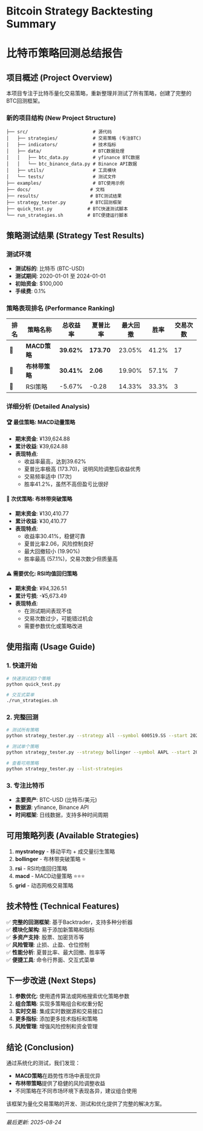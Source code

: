 # Bitcoin Strategy Backtesting Summary
# 比特币策略回测总结报告

## 项目概述 (Project Overview)

本项目专注于比特币量化交易策略，重新整理并测试了所有策略，创建了完整的BTC回测框架。

### 新的项目结构 (New Project Structure)
```
├── src/                        # 源代码
│   ├── strategies/             # 交易策略 (专注BTC)
│   ├── indicators/             # 技术指标
│   ├── data/                   # BTC数据处理
│   │   ├── btc_data.py         # yfinance BTC数据
│   │   └── btc_binance_data.py # Binance API数据
│   ├── utils/                  # 工具模块  
│   └── tests/                  # 测试文件
├── examples/                   # BTC使用示例
├── docs/                      # 文档
├── results/                   # BTC测试结果
├── strategy_tester.py         # BTC回测框架
├── quick_test.py             # BTC快速测试脚本
└── run_strategies.sh         # BTC便捷运行脚本
```

## 策略测试结果 (Strategy Test Results)

### 测试环境
- **测试标的**: 比特币 (BTC-USD)
- **测试期间**: 2020-01-01 至 2024-01-01
- **初始资金**: $100,000
- **手续费**: 0.1%

### 策略表现排名 (Performance Ranking)

| 排名 | 策略名称 | 总收益率 | 夏普比率 | 最大回撤 | 胜率 | 交易次数 |
|------|----------|----------|----------|----------|------|----------|
| 🥇 | **MACD策略** | **39.62%** | **173.70** | 23.05% | 41.2% | 17 |
| 🥈 | **布林带策略** | **30.41%** | **2.06** | 19.90% | 57.1% | 7 |
| 🥉 | RSI策略 | -5.67% | -0.28 | 14.33% | 33.3% | 3 |

### 详细分析 (Detailed Analysis)

#### 🏆 最佳策略: MACD动量策略
- **期末资金**: ¥139,624.88
- **累计收益**: ¥39,624.88
- **表现特点**: 
  - 收益率最高，达到39.62%
  - 夏普比率极高 (173.70)，说明风险调整后收益优秀
  - 交易频率适中 (17次)
  - 胜率41.2%，虽然不高但盈亏比很好

#### 🥈 次优策略: 布林带突破策略  
- **期末资金**: ¥130,410.77
- **累计收益**: ¥30,410.77
- **表现特点**:
  - 收益率30.41%，稳健可靠
  - 夏普比率2.06，风险控制良好
  - 最大回撤较小 (19.90%)
  - 胜率最高 (57.1%)，交易次数少但质量高

#### ⚠️ 需要优化: RSI均值回归策略
- **期末资金**: ¥94,326.51
- **累计亏损**: -¥5,673.49
- **表现特点**:
  - 在测试期间表现不佳
  - 交易次数过少，可能错过机会
  - 需要参数优化或策略改进

## 使用指南 (Usage Guide)

### 1. 快速开始
```bash
# 快速测试前3个策略
python quick_test.py

# 交互式菜单
./run_strategies.sh
```

### 2. 完整回测
```bash
# 测试所有策略
python strategy_tester.py --strategy all --symbol 600519.SS --start 2020-01-01 --end 2022-01-01

# 测试单个策略
python strategy_tester.py --strategy bollinger --symbol AAPL --start 2020-01-01 --end 2024-01-01

# 查看可用策略
python strategy_tester.py --list-strategies
```

### 3. 专注比特币
- **主要资产**: BTC-USD (比特币/美元)
- **数据源**: yfinance, Binance API
- **时间框架**: 日线数据，支持多种时间周期

## 可用策略列表 (Available Strategies)

1. **mystrategy** - 移动平均 + 成交量衍生策略
2. **bollinger** - 布林带突破策略 ⭐
3. **rsi** - RSI均值回归策略
4. **macd** - MACD动量策略 ⭐⭐⭐
5. **grid** - 动态网格交易策略

## 技术特性 (Technical Features)

✅ **完整的回测框架**: 基于Backtrader，支持多种分析器  
✅ **模块化架构**: 易于添加新策略和指标  
✅ **多资产支持**: 股票、加密货币等  
✅ **风险管理**: 止损、止盈、仓位控制  
✅ **性能分析**: 夏普比率、最大回撤、胜率等  
✅ **便捷工具**: 命令行界面、交互式菜单  

## 下一步改进 (Next Steps)

1. **参数优化**: 使用遗传算法或网格搜索优化策略参数
2. **组合策略**: 实现多策略组合和权重分配
3. **实时交易**: 集成实时数据源和交易接口
4. **更多指标**: 添加更多技术指标和策略
5. **风险管理**: 增强风险控制和资金管理

## 结论 (Conclusion)

通过系统化的测试，我们发现：
- **MACD策略**在趋势性市场中表现优异
- **布林带策略**提供了稳健的风险调整收益
- 不同策略在不同市场环境下表现各异，建议组合使用

该框架为量化交易策略的开发、测试和优化提供了完整的解决方案。

---

*最后更新: 2025-08-24*